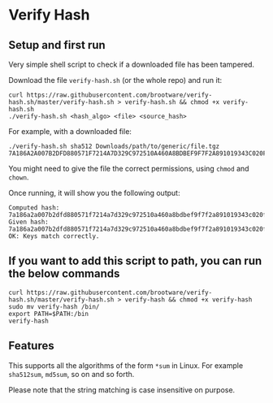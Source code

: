 # Verify Hash

## Setup and first run
Very simple shell script to check if a downloaded file has been tampered.

Download the file `verify-hash.sh` (or the whole repo) and run it:
```
curl https://raw.githubusercontent.com/brootware/verify-hash.sh/master/verify-hash.sh > verify-hash.sh && chmod +x verify-hash.sh
./verify-hash.sh <hash_algo> <file> <source_hash>
```

For example, with a downloaded file:
```
./verify-hash.sh sha512 Downloads/path/to/generic/file.tgz 7A186A2A007B2DFD880571F7214A7D329C972510A460A8BDBEF9F7F2A891019343C020F74B496A61E5AA42BC9E9A79CC99DEFE5CB3BF8B6F49C07E01B259BC6B
```

You might need to give the file the correct permissions, using `chmod` and `chown`.

Once running, it will show you the following output:
```
Computed hash: 7a186a2a007b2dfd880571f7214a7d329c972510a460a8bdbef9f7f2a891019343c020f74b496a61e5aa42bc9e9a79cc99defe5cb3bf8b6f49c07e01b259bc6b
Given hash:    7a186a2a007b2dfd880571f7214a7d329c972510a460a8bdbef9f7f2a891019343c020f74b496a61e5aa42bc9e9a79cc99defe5cb3bf8b6f49c07e01b259bc6b
OK: Keys match correctly.
```

## If you want to add this script to path, you can run the below commands

```
curl https://raw.githubusercontent.com/brootware/verify-hash.sh/master/verify-hash.sh > verify-hash && chmod +x verify-hash
sudo mv verify-hash /bin/
export PATH=$PATH:/bin
verify-hash
```

## Features
This supports all the algorithms of the form `*sum` in Linux. For example `sha512sum`, `md5sum`, so on and so forth.

Please note that the string matching is case insensitive on purpose.
